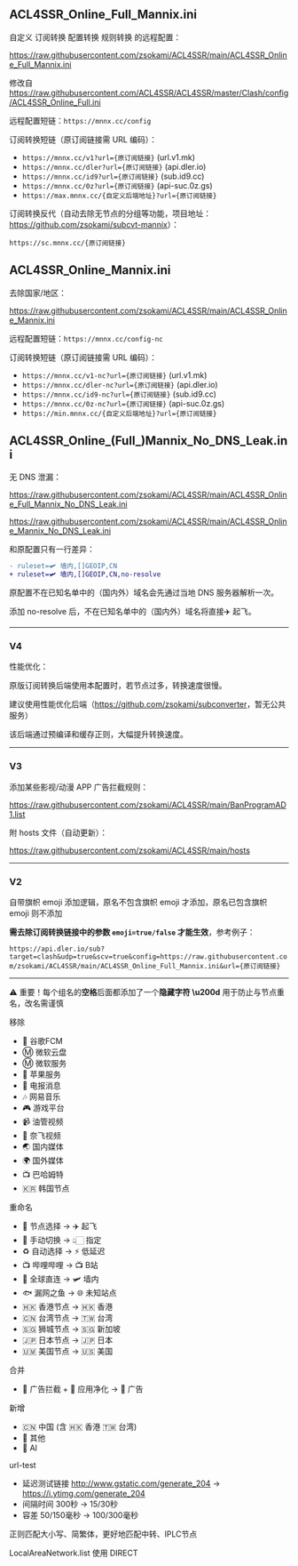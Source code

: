 ## ACL4SSR_Online_Full_Mannix.ini

自定义 订阅转换 配置转换 规则转换 的远程配置：

https://raw.githubusercontent.com/zsokami/ACL4SSR/main/ACL4SSR_Online_Full_Mannix.ini

修改自 https://raw.githubusercontent.com/ACL4SSR/ACL4SSR/master/Clash/config/ACL4SSR_Online_Full.ini

远程配置短链：`https://mnnx.cc/config`

订阅转换短链（原订阅链接需 URL 编码）：

- `https://mnnx.cc/v1?url={原订阅链接}` (url.v1.mk)
- `https://mnnx.cc/dler?url={原订阅链接}` (api.dler.io)
- `https://mnnx.cc/id9?url={原订阅链接}` (sub.id9.cc)
- `https://mnnx.cc/0z?url={原订阅链接}` (api-suc.0z.gs)
- `https://max.mnnx.cc/{自定义后端地址}?url={原订阅链接}`

订阅转换反代（自动去除无节点的分组等功能，项目地址：<https://github.com/zsokami/subcvt-mannix>）：

`https://sc.mnnx.cc/{原订阅链接}`

## ACL4SSR_Online_Mannix.ini

去除国家/地区：

https://raw.githubusercontent.com/zsokami/ACL4SSR/main/ACL4SSR_Online_Mannix.ini

远程配置短链：`https://mnnx.cc/config-nc`

订阅转换短链（原订阅链接需 URL 编码）：

- `https://mnnx.cc/v1-nc?url={原订阅链接}` (url.v1.mk)
- `https://mnnx.cc/dler-nc?url={原订阅链接}` (api.dler.io)
- `https://mnnx.cc/id9-nc?url={原订阅链接}` (sub.id9.cc)
- `https://mnnx.cc/0z-nc?url={原订阅链接}` (api-suc.0z.gs)
- `https://min.mnnx.cc/{自定义后端地址}?url={原订阅链接}`

## ACL4SSR_Online_(Full_)Mannix_No_DNS_Leak.ini

无 DNS 泄漏：

https://raw.githubusercontent.com/zsokami/ACL4SSR/main/ACL4SSR_Online_Full_Mannix_No_DNS_Leak.ini

https://raw.githubusercontent.com/zsokami/ACL4SSR/main/ACL4SSR_Online_Mannix_No_DNS_Leak.ini

和原配置只有一行差异：

```diff
- ruleset=🛩️ ‍墙内,[]GEOIP,CN
+ ruleset=🛩️ ‍墙内,[]GEOIP,CN,no-resolve
```

原配置不在已知名单中的（国内外）域名会先通过当地 DNS 服务器解析一次。

添加 no-resolve 后，不在已知名单中的（国内外）域名将直接✈️ 起飞。

---

### V4

性能优化：

原版订阅转换后端使用本配置时，若节点过多，转换速度很慢。

建议使用性能优化后端（<https://github.com/zsokami/subconverter>，暂无公共服务）

该后端通过预编译和缓存正则，大幅提升转换速度。

---

### V3

添加某些影视/动漫 APP 广告拦截规则：

https://raw.githubusercontent.com/zsokami/ACL4SSR/main/BanProgramAD1.list

附 hosts 文件（自动更新）：

https://raw.githubusercontent.com/zsokami/ACL4SSR/main/hosts

---

### V2

自带旗帜 emoji 添加逻辑，原名不包含旗帜 emoji 才添加，原名已包含旗帜 emoji 则不添加

**需去除订阅转换链接中的参数 `emoji=true/false` 才能生效**，参考例子：

`https://api.dler.io/sub?target=clash&udp=true&scv=true&config=https://raw.githubusercontent.com/zsokami/ACL4SSR/main/ACL4SSR_Online_Full_Mannix.ini&url={原订阅链接}`

---

⚠ 重要！每个组名的**空格**后面都添加了一个**隐藏字符 \u200d** 用于防止与节点重名，改名需谨慎

移除
- 📢 谷歌FCM
- Ⓜ️ 微软云盘
- Ⓜ️ 微软服务
- 🍎 苹果服务
- 📲 电报消息
- 🎶 网易音乐
- 🎮 游戏平台
- 📹 油管视频
- 🎥 奈飞视频
- 🌏 国内媒体
- 🌍 国外媒体
- 📺 巴哈姆特
- 🇰🇷 韩国节点

重命名
- 🚀 节点选择 -> ✈️ 起飞
- 🚀 手动切换 -> 👆🏻 指定
- ♻️ 自动选择 -> ⚡ 低延迟
- 📺 哔哩哔哩 -> 📺 B站
- 🎯 全球直连 -> 🛩️ 墙内
- 🐟 漏网之鱼 -> 🌐 未知站点
- 🇭🇰 香港节点 -> 🇭🇰 香港
- 🇨🇳 台湾节点 -> 🇹🇼 台湾
- 🇸🇬 狮城节点 -> 🇸🇬 新加坡
- 🇯🇵 日本节点 -> 🇯🇵 日本
- 🇺🇲 美国节点 -> 🇺🇸 美国

合并
- 🛑 广告拦截 + 🍃 应用净化 -> 💩 广告

新增
- 🇨🇳 中国 (含 🇭🇰 香港 🇹🇼 台湾)
- 🎏 其他
- 🤖 ‍AI

url-test
- 延迟测试链接 http://www.gstatic.com/generate_204 -> https://i.ytimg.com/generate_204
- 间隔时间 300秒 -> 15/30秒
- 容差 50/150毫秒 -> 100/300毫秒

正则匹配大小写、简繁体，更好地匹配中转、IPLC节点

LocalAreaNetwork.list 使用 DIRECT
